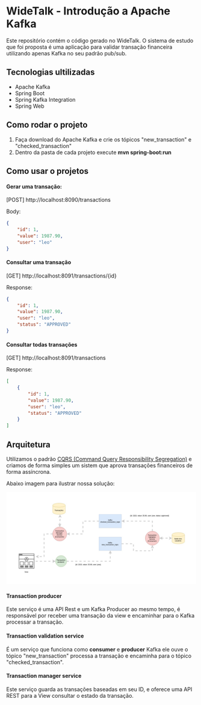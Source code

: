 # WideTalk - Introdução a Apache Kafka

Este repositório contém o código gerado no WideTalk. O sistema de estudo que foi proposta é uma aplicação para validar transação financeira utilizando
apenas Kafka no seu padrão pub/sub.

## Tecnologias ultilizadas
- Apache Kafka
- Spring Boot
- Spring Kafka Integration
- Spring Web

## Como rodar o projeto

1) Faça download do Apache Kafka e crie os tópicos "new_transaction" e "checked_transaction"
2) Dentro da pasta de cada projeto execute <b>mvn spring-boot:run</b>

## Como usar o projetos

#### Gerar uma transação:

[POST] http://localhost:8090/transactions

Body:
```json
{
	"id": 1,
	"value": 1987.90,
	"user": "leo"
}
``` 
#### Consultar uma transação
[GET] http://localhost:8091/transactions/{id}

Response:
```json
{
	"id": 1,
	"value": 1987.90,
	"user": "leo",
	"status": "APPROVED"
}
```
#### Consultar todas transações
[GET] http://localhost:8091/transactions

Response:
```json
[
    {
        "id": 1,
        "value": 1987.90,
        "user": "leo",
        "status": "APPROVED"
    }
]
```

## Arquitetura

Utilizamos o padrão <a href="https://martinfowler.com/bliki/CQRS.html">CQRS (Command Query Responsibility Segregation)</a> e criamos de forma simples um sistem que aprova transações financeiros de forma assíncrona.

Abaixo imagem para ilustrar nossa solução:

![Arquitetura](https://raw.githubusercontent.com/wideti/widetalk-apache-kafka-introducao/master/curso_kafka-09%20-%20Projeto%20inicial.jpg)

#### Transaction producer

Este serviço é uma API Rest e um Kafka Producer ao mesmo tempo, é responsável por receber uma transação
da view e encaminhar para o Kafka processar a transação.

#### Transaction validation service

É um serviço que funciona como <b>consumer</b> e <b>producer</b> Kafka ele ouve o tópico "new_transaction" processa a 
transação e encaminha para o tópico "checked_transaction".

#### Transaction manager service

Este serviço guarda as transações baseadas em seu ID, e oferece uma API REST para a View consultar o estado da transação.

